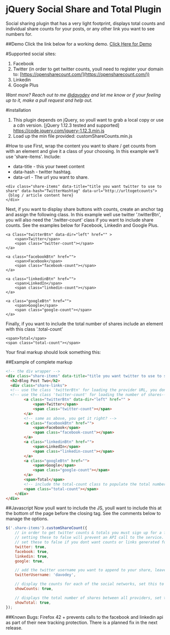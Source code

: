 # jQuery Social Share and Total Plugin
Social sharing plugin that has a very light footprint, displays total counts and individual share counts for your posts, or any other link you want to see numbers for.

##Demo 
Click the link below for a working demo.
<a target="_blank" href="http://www.davidodey.com/projects/share.html">Click Here for Demo</a>

#Supported social sites:
1. Facebook
2. Twitter (in order to get twitter counts, youll need to register your domain to: [https://opensharecount.com/](https://opensharecount.com/))
3. Linkedin
4. Google Plus

*Want more?  Reach out to me [@davodey](https://twitter.com/davodey) and let me know or if your feeling up to it, make a pull request and help out.*

#installation
1. This plugin depends on jQuery, so youll want to grab a local copy or use a cdn version.
[jQuery 1.12.3 tested and supported] https://code.jquery.com/jquery-1.12.3.min.js
2. Load up the min file provided: customShareCounts.min.js

#How to use
First, wrap the content you want to share / get counts from with an element and give it a class of your choosing. In this example we'll use 'share-items'.  Include:
* data-title - this your tweet content
* data-hash - twitter hashtag.
* data-url - The url you want to share.

```
<div class="share-items" data-title="title you want twitter to use to share" data-hash="TwitterHashtag" data-url="http://urltogetcounts">
 {blog / article content here}
</div>
```

Next, if you want to display share buttons with counts, create an anchor tag and assign the following class. In this example well use twitter '.twitterBtn', you will also need the '.twitter-count' class if you want to include share counts. See the examples below for Facebook, Linkedin and Google Plus.
```
<a Class="twitterBtn" data-dir="left" href="" >
	<span>Twitter</span>
	<span class="twitter-count"></span>
</a>
```
```
<a class="facebookBtn" href="">
	<span>Facebook</span>
	<span class="facebook-count"></span>
</a>
```
```
<a class="linkedinBtn" href="">
	<span>LinkedIn</span>
	<span class="linkedin-count"></span>
</a>
```
```
<a class="googleBtn" href="">
	<span>Google</span>
	<span class="google-count"></span>
</a>
```
Finally, if you want to include the total number of shares include an element with this class '.total-count'
```
<span>Total</span>
<span class="total-count"></span>
```
Your final markup should look something this:

##Example of complete markup
```html
<!-- the div wrapper -->
<div class="share-items" data-title="title you want twitter to use to share" data-hash="TwitterHashtag" data-url="http://urltogetcounts">
  <h2>Blog Post Two</h2>
  <div class="share-links">
  <!-- use the class 'twitterBtn' for loading the provider URL, you dont need to include an href, this will generate for you -->
  <!-- use the class 'twitter-count' for loading the number of shares-->
		<a class="twitterBtn" data-dir="left" href="" >
			<span>Twitter</span>
			<span class="twitter-count"></span>
		</a>
		<!-- same as above, you get it right? -->
		<a class="facebookBtn" href="">
			<span>Facebook</span>
			<span class="facebook-count"></span>
		</a>
		<a class="linkedinBtn" href="">
			<span>LinkedIn</span>
			<span class="linkedin-count"></span>
		</a>
		<a class="googleBtn" href="">
			<span>Google</span>
			<span class="google-count"></span>
		</a>
		<span>Total</span>
		<!-- include the total-count class to populate the total number of shares -->
		<span class="total-count"></span>
	</div>
</div>
```
##Javascript
Now youll want to include the JS, youll want to include this at the bottom of the page before the closing </body> tag.  See the comments below to manage the options.
```javascript
$('.share-items').customShareCount({
	// in order to get twitter counts & totals you must sign up for a free account @ https://opensharecount.com/
	// setting these to false will prevent an API call to the service.
	// set these to false if you dont want counts or links generated for that social network
	twitter: true,
	facebook: true,
	linkedin: true,
	google: true,

	// add the twitter username you want to append to your share, leave blank for none;
	twitterUsername: 'davodey',

	// display the counts for each of the social networks, set this to false if you want to disable.
	showCounts: true,

	// displays the total number of shares between all providers, set this to false if you want to disable
	showTotal: true,
});
```
##Known Bugs:
Firefox 42 + prevents calls to the facebook and linkedin api as part of their new tracking protection.  There is a planned fix in the next release.
